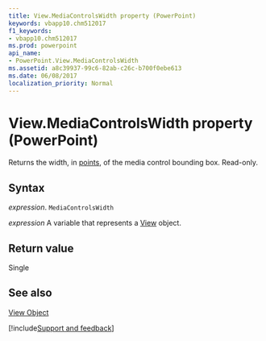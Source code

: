 ```yaml
---
title: View.MediaControlsWidth property (PowerPoint)
keywords: vbapp10.chm512017
f1_keywords:
- vbapp10.chm512017
ms.prod: powerpoint
api_name:
- PowerPoint.View.MediaControlsWidth
ms.assetid: a8c39937-99c6-82ab-c26c-b700f0ebe613
ms.date: 06/08/2017
localization_priority: Normal
---
```



# View.MediaControlsWidth property (PowerPoint)

Returns the width, in [points](../language/glossary/vbe-glossary.md#point), of the media control bounding box. Read-only.


## Syntax

_expression_. `MediaControlsWidth`

 _expression_ A variable that represents a [View](./PowerPoint.View.md) object.


## Return value

Single


## See also


[View Object](PowerPoint.View.md)

[!include[Support and feedback](~/includes/feedback-boilerplate.md)]
